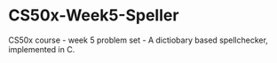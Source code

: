 # CS50x-Week5-Speller
CS50x course - week 5 problem set - A dictiobary based spellchecker, implemented in C.
